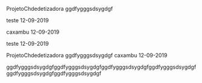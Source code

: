 ProjetoChdedetizadora
ggdfygggsdsygdgf

teste 12-09-2019

caxambu 12-09-2019

teste 12-09-2019

ProjetoChdedetizadora
ggdfygggsdsygdgf
caxambu 12-09-2019


ggdfygggsdsygdgfggdfygggsdsygdgfggdfygggsdsygdgfggdfygggsdsygdgfggdfygggsdsygdgfggdfygggsdsygdgf
